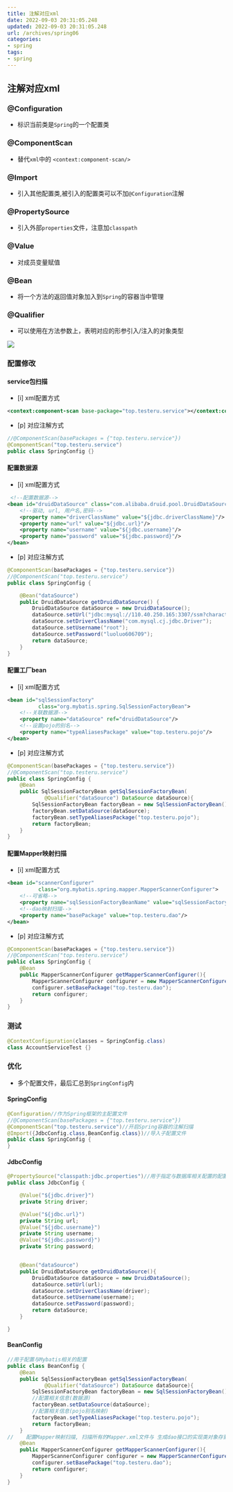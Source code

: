 ```yaml
---
title: 注解对应xml
date: 2022-09-03 20:31:05.248
updated: 2022-09-03 20:31:05.248
url: /archives/spring06
categories: 
- spring
tags: 
- spring
---
```



## 注解对应xml

### @Configuration
- 标识当前类是`Spring`的⼀个配置类
### @ComponentScan
- 替代`xml`中的 `<context:component-scan/>`
### @Import
- 引⼊其他配置类,被引⼊的配置类可以不加`@Configuration`注解
### @PropertySource
- 引⼊外部`properties`⽂件，注意加`classpath`
### @Value
- 对成员变量赋值
### @Bean
- 将⼀个⽅法的返回值对象加⼊到`Spring`的容器当中管理
### @Qualifier
- 可以使⽤在⽅法参数上，表明对应的形参引⼊/注⼊的对象类型




![](https://cdn.jsdelivr.net/gh/testeru-top/images/spring/202205241618543.png)
### 配置修改
#### service包扫描
- [i] xml配置方式
```xml
<context:component-scan base-package="top.testeru.service"></context:component-scan>
```
- [p] 对应注解方式
```java
//@ComponentScan(basePackages = {"top.testeru.service"})
@ComponentScan("top.testeru.service")
public class SpringConfig {}
```
#### 配置数据源
- [i] xml配置方式
```xml
 <!--配置数据源-->
<bean id="druidDataSource" class="com.alibaba.druid.pool.DruidDataSource">
    <!--驱动, url, ⽤户名,密码-->
    <property name="driverClassName" value="${jdbc.driverClassName}"/>
    <property name="url" value="${jdbc.url}"/>
    <property name="username" value="${jdbc.username}"/>
    <property name="password" value="${jdbc.password}"/>
</bean>
```

- [p] 对应注解方式
```java
@ComponentScan(basePackages = {"top.testeru.service"})
//@ComponentScan("top.testeru.service")
public class SpringConfig {

    @Bean("dataSource")
    public DruidDataSource getDruidDataSource() {
        DruidDataSource dataSource = new DruidDataSource();
        dataSource.setUrl("jdbc:mysql://110.40.250.165:3307/ssm?characterEncoding=UTF-8&useUnicode=true");
        dataSource.setDriverClassName("com.mysql.cj.jdbc.Driver");
        dataSource.setUsername("root");
        dataSource.setPassword("luoluo606709");
        return dataSource;
    }
}
```


#### 配置工厂bean
- [i] xml配置方式
```xml
<bean id="sqlSessionFactory"
          class="org.mybatis.spring.SqlSessionFactoryBean">
    <!--关联数据源-->
    <property name="dataSource" ref="druidDataSource"/>
    <!--设置pojo的别名-->
    <property name="typeAliasesPackage" value="top.testeru.pojo"/>
</bean>
```

- [p] 对应注解方式
```java
@ComponentScan(basePackages = {"top.testeru.service"})
//@ComponentScan("top.testeru.service")
public class SpringConfig {
    @Bean
    public SqlSessionFactoryBean getSqlSessionFactoryBean(
            @Qualifier("dataSource") DataSource dataSource){
        SqlSessionFactoryBean factoryBean = new SqlSessionFactoryBean();
        factoryBean.setDataSource(dataSource);
        factoryBean.setTypeAliasesPackage("top.testeru.pojo");
        return factoryBean;
    }
}
```

#### 配置Mapper映射扫描
- [i] xml配置方式
```xml
<bean id="scannerConfigurer"
          class="org.mybatis.spring.mapper.MapperScannerConfigurer">
    <!--可省略-->
    <property name="sqlSessionFactoryBeanName" value="sqlSessionFactory"/>
    <!--dao映射扫描-->
    <property name="basePackage" value="top.testeru.dao"/>
</bean>
```
- [p] 对应注解方式
```java
@ComponentScan(basePackages = {"top.testeru.service"})
//@ComponentScan("top.testeru.service")
public class SpringConfig {
    @Bean
    public MapperScannerConfigurer getMapperScannerConfigurer(){
        MapperScannerConfigurer configurer = new MapperScannerConfigurer();
        configurer.setBasePackage("top.testeru.dao");
        return configurer;
    }
}
```


### 测试
```java
@ContextConfiguration(classes = SpringConfig.class)
class AccountServiceTest {}
```

### 优化
- 多个配置文件，最后汇总到`SpringConfig`内
#### SpringConfig

```java
@Configuration//作为Spring框架的主配置⽂件
//@ComponentScan(basePackages = {"top.testeru.service"})
@ComponentScan("top.testeru.service")//开启Spring容器的注解扫描
@Import({JdbcConfig.class,BeanConfig.class})//导⼊⼦配置⽂件
public class SpringConfig {
}
```

#### JdbcConfig

```java
@PropertySource("classpath:jdbc.properties")//⽤于指定与数据库相关配置的配置⽂件
public class JdbcConfig {

    @Value("${jdbc.driver}")
    private String driver;

    @Value("${jdbc.url}")
    private String url;
    @Value("${jdbc.username}")
    private String username;
    @Value("${jdbc.password}")
    private String password;


    @Bean("dataSource")
    public DruidDataSource getDruidDataSource(){
        DruidDataSource dataSource = new DruidDataSource();
        dataSource.setUrl(url);
        dataSource.setDriverClassName(driver);
        dataSource.setUsername(username);
        dataSource.setPassword(password);
        return dataSource;
    }

}
```


#### BeanConfig
```java
//⽤于配置与Mybatis相关的配置
public class BeanConfig {
    @Bean
    public SqlSessionFactoryBean getSqlSessionFactoryBean(
            @Qualifier("dataSource") DataSource dataSource){
        SqlSessionFactoryBean factoryBean = new SqlSessionFactoryBean();
        //配置相关信息(数据源)
        factoryBean.setDataSource(dataSource);
        //配置相关信息(pojo别名映射)
        factoryBean.setTypeAliasesPackage("top.testeru.pojo");
        return factoryBean;
    }
//    配置Mapper映射扫描, 扫描所有的Mapper.xml⽂件与 ⽣成dao接⼝的实现类对象存到IOC容器中
    @Bean
    public MapperScannerConfigurer getMapperScannerConfigurer(){
        MapperScannerConfigurer configurer = new MapperScannerConfigurer();
        configurer.setBasePackage("top.testeru.dao");
        return configurer;
    }
}
```